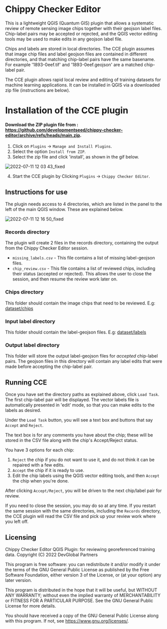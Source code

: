 # Chippy Checker Editor

This is a lightweight QGIS (Quantum GIS) plugin that allows a systematic review of remote sensing image chips together with their geojson label files. Chip-label pairs may be accepted or rejected, and the QGIS vector editing tools may be used to make edits in any geojson label file.


Chips and labels are stored in local directories. The CCE plugin assumes that image chip files and label geojson files are contained in different directories, and that matching chip-label pairs have the same basename. For example '1893-0eef.tif' and '1893-0eef.geojson' are a matched chip-label pair.

The CCE plugin allows rapid local review and editing of training datasets for machine learning applications. It can be installed in QGIS via a downloaded zip file (instructions are below). 

# Installation of the CCE plugin

#### Download the ZIP plugin file from : https://github.com/developmentseed/chippy-checker-editor/archive/refs/heads/main.zip.

1. Click on `Plugins` -> `Manage and Install Plugins`.
2. Select the option  `Install from ZIP`. 
3. Select the zip file and click 'install', as shown in the gif below.

![2022-07-11 12 03 43_fixed](https://user-images.githubusercontent.com/1152236/178319413-f6dac886-8bcf-4645-8ecb-c932ebbbfabd.gif)

4. Start the CCE plugin by Clicking `Plugins` -> `Chippy Checker Editor`.

## Instructions for use

The plugin needs access to 4 directories, which are listed in the panel to the left of the main QGIS window. These are explained below.

![2022-07-11 12 16 50_fixed](https://user-images.githubusercontent.com/1152236/178321372-cc6d3f88-2067-4a1b-a495-285d18b52763.gif)


### Records directory

The plugin will create 2 files in the records directory, containing the output from the Chippy Checker Editor session. 

- `missing_labels.csv` - This file contains a list of missing label-geojson files.
- `chip_review.csv` - This file contains a list of reviewed chips, including their status (accepted or rejected). This allows the user to close the session, and then resume the review work later on.

### Chips directory

This folder should contain the image chips that need to be reviewed. E.g: [dataset/chips](dataset/chips)

### Input label directory

This folder should contain the label-geojson files. E.g: [dataset/labels](dataset/labels)

### Output label directory

This folder will store the output label-geojson files for *accepted* chip-label pairs. The geojson files in this directory will contain any label edits that were made before accepting the chip-label pair.

## Running CCE

Once you have set the directory paths as explained above, click `Load Task`. The first chip-label pair will be displayed. The vector labels file is automatically presented in 'edit' mode, so that you can make edits to the labels as desired.

Under the `Load Task` button, you will see a text box and buttons that say `Accept` and `Reject`. 

The text box is for any comments you have about the chip; these will be stored in the CSV file along with the chip's Accept/Reject status.

You have 3 options for each chip:

1. `Reject` the chip if you do not want to use it, and do not think it can be repaired with a few edits.
2. `Accept` the chip if it is ready to use.
3. Edit the chip labels using the QGIS vector editing tools, and then `Accept` the chip when you're done.

After clicking `Accept/Reject`, you will be driven to the next chip/label pair for review. 

If you need to close the session, you may do so at any time. If you restart the same session with the same directories, including the `Records` directory, the CCE plugin will read the CSV file and pick up your review work where you left off. 

## Licensing

Chippy Checker Editor QGIS Plugin: for reviewing georeferenced training data.
Copyright (C) 2022 DevGlobal Partners

This program is free software: you can redistribute it and/or modify
it under the terms of the GNU General Public License as published by
the Free Software Foundation, either version 3 of the License, or
(at your option) any later version.

This program is distributed in the hope that it will be useful,
but WITHOUT ANY WARRANTY; without even the implied warranty of
MERCHANTABILITY or FITNESS FOR A PARTICULAR PURPOSE.  See the
GNU General Public License for more details.

You should have received a copy of the GNU General Public License
along with this program.  If not, see <https://www.gnu.org/licenses/>.